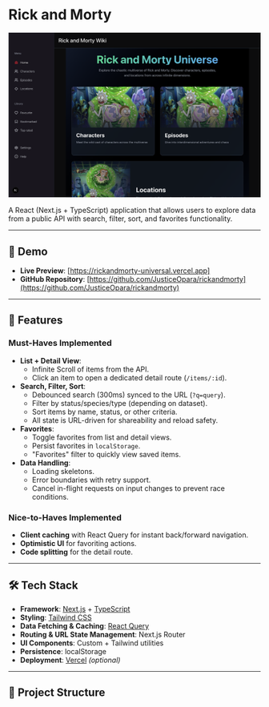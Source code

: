 # Rick and Morty

![Alt text](./public/assets/rick-screenshot.png)

A  React (Next.js + TypeScript) application that allows users to explore data from a public API with search, filter, sort, and favorites functionality.

---

## 🚀 Demo

- **Live Preview**: [https://rickandmorty-universal.vercel.app]
- **GitHub Repository**: [https://github.com/JusticeOpara/rickandmorty](https://github.com/JusticeOpara/rickandmorty)

---

## 📌 Features

### Must-Haves Implemented

- **List + Detail View**:
  - Infinite Scroll of items from the API.
  - Click an item to open a dedicated detail route (`/items/:id`).
- **Search, Filter, Sort**:
  - Debounced search (300ms) synced to the URL (`?q=query`).
  - Filter by status/species/type (depending on dataset).
  - Sort items by name, status, or other criteria.
  - All state is URL-driven for shareability and reload safety.
- **Favorites**:
  - Toggle favorites from list and detail views.
  - Persist favorites in `localStorage`.
  - "Favorites" filter to quickly view saved items.
- **Data Handling**:
  - Loading skeletons.
  - Error boundaries with retry support.
  - Cancel in-flight requests on input changes to prevent race conditions.

### Nice-to-Haves Implemented

- **Client caching** with React Query for instant back/forward navigation.
- **Optimistic UI** for favoriting actions.
- **Code splitting** for the detail route.

---

## 🛠 Tech Stack

- **Framework**: [Next.js](https://nextjs.org/) + [TypeScript](https://www.typescriptlang.org/)
- **Styling**: [Tailwind CSS](https://tailwindcss.com/)
- **Data Fetching & Caching**: [React Query](https://tanstack.com/query)
- **Routing & URL State Management**: Next.js Router
- **UI Components**: Custom + Tailwind utilities
- **Persistence**: localStorage
- **Deployment**: [Vercel](https://vercel.com/) _(optional)_

---

## 📂 Project Structure